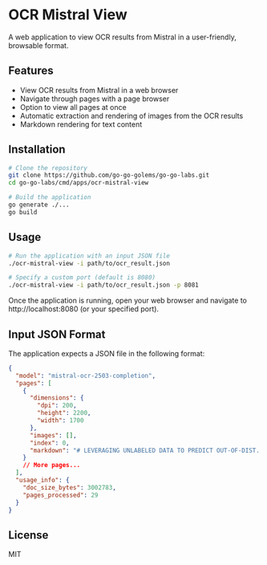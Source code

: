 # OCR Mistral View

A web application to view OCR results from Mistral in a user-friendly, browsable format.

## Features

- View OCR results from Mistral in a web browser
- Navigate through pages with a page browser
- Option to view all pages at once
- Automatic extraction and rendering of images from the OCR results
- Markdown rendering for text content

## Installation

```bash
# Clone the repository
git clone https://github.com/go-go-golems/go-go-labs.git
cd go-go-labs/cmd/apps/ocr-mistral-view

# Build the application
go generate ./...
go build
```

## Usage

```bash
# Run the application with an input JSON file
./ocr-mistral-view -i path/to/ocr_result.json

# Specify a custom port (default is 8080)
./ocr-mistral-view -i path/to/ocr_result.json -p 8081
```

Once the application is running, open your web browser and navigate to http://localhost:8080 (or your specified port).

## Input JSON Format

The application expects a JSON file in the following format:

```json
{
  "model": "mistral-ocr-2503-completion",
  "pages": [
    {
      "dimensions": {
        "dpi": 200,
        "height": 2200,
        "width": 1700
      },
      "images": [],
      "index": 0,
      "markdown": "# LEVERAGING UNLABELED DATA TO PREDICT OUT-OF-DIST..."
    }
    // More pages...
  ],
  "usage_info": {
    "doc_size_bytes": 3002783,
    "pages_processed": 29
  }
}
```

## License

MIT
